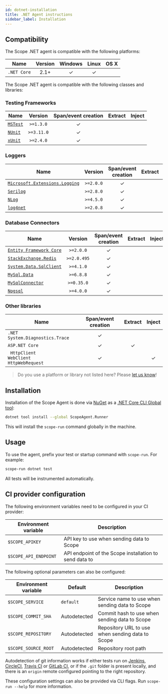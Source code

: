 ```yaml
---
id: dotnet-installation
title: .NET Agent instructions
sidebar_label: Installation
---
```



## Compatibility

The Scope .NET agent is compatible with the following platforms:

| Name        | Version | Windows | Linux | OS X |
|-------------|:-------:|:-------:|:-----:|:----:|
| `.NET Core` |   2.1+  |    ✓    |   ✓   |      |

The Scope .NET agent is compatible with the following classes and libraries:

### Testing Frameworks
Name                                                             |   Version   | Span/event creation | Extract | Inject |
-----------------------------------------------------------------|:-----------:|:-------------------:|:-------:|:------:|
[`MSTest`](https://www.nuget.org/packages/MSTest.TestFramework/) | `>=1.3.0`   |          ✓          |         |        |
[`NUnit`](https://www.nuget.org/packages/NUnit/)                 | `>=3.11.0`  |          ✓          |         |        |
[`xUnit`](https://www.nuget.org/packages/xunit/)                 | `>=2.4.0`   |          ✓          |         |        |

### Loggers
Name                                                                                          |  Version  | Span/event creation | Extract | Inject |
----------------------------------------------------------------------------------------------|:---------:|:-------------------:|:-------:|:------:|
[`Microsoft.Extensions.Logging`](https://www.nuget.org/packages/Microsoft.Extensions.Logging) | `>=2.0.0` |           ✓         |         |        |
[`Serilog`](https://www.nuget.org/packages/Serilog/)                                          | `>=2.8.0` |           ✓         |         |        |
[`NLog`](https://www.nuget.org/packages/NLog/)                                                | `>=4.5.0` |           ✓         |         |        |
[`log4net`](https://www.nuget.org/packages/log4net/)                                          | `>=2.0.8` |           ✓         |         |        |

### Database Connectors
Name                                                                                     |   Version   | Span/event creation | Extract | Inject |
-----------------------------------------------------------------------------------------|:-----------:|:-------------------:|:-------:|:------:|
[`Entity Framework Core`](https://www.nuget.org/packages/Microsoft.EntityFrameworkCore/) | `>=2.0.0`   |           ✓         |         |        |
[`StackExchange.Redis`](https://www.nuget.org/packages/StackExchange.Redis/)             | `>=2.0.495` |           ✓         |         |        |
[`System.Data.SqlClient`](https://www.nuget.org/packages/System.Data.SqlClient/)         | `>=4.1.0`   |           ✓         |         |        |
[`MySql.Data`](https://www.nuget.org/packages/MySql.Data/)                               | `>=6.8.8`   |           ✓         |         |        |
[`MySqlConnector`](https://www.nuget.org/packages/MySqlConnector/)                       | `>=0.35.0`  |           ✓         |         |        |
[`Npgsql`](https://www.nuget.org/packages/Npgsql/)                                       | `>=4.0.0`   |           ✓         |         |        |

### Other libraries
Name                                               | Span/event creation | Extract | Inject |
---------------------------------------------------|:-------------------:|:-------:|:------:|
`.NET System.Diagnostics.Trace`                    |          ✓          |         |        |
`ASP.NET Core`                                     |          ✓          |    ✓    |        |
` HttpClient`<br/>`WebClient`<br/>`HttpWebRequest` |          ✓          |         |    ✓   |


> Do you use a platform or library not listed here? Please [let us know](https://home.codescope.com/goto/support)!

## Installation

Installation of the Scope Agent is done via [NuGet](https://www.nuget.org/) as a [.NET Core CLI Global tool](https://docs.microsoft.com/en-us/dotnet/core/tools/global-tools):

```bash
dotnet tool install --global ScopeAgent.Runner
```

This will install the `scope-run` command globally in the machine.

## Usage

To use the agent, prefix your test or startup command with `scope-run`. For example:

```bash
scope-run dotnet test
```

All tests will be instrumented automatically.


## CI provider configuration

The following environment variables need to be configured in your CI provider:

| Environment variable  | Description                                            |
|-----------------------|--------------------------------------------------------|
| `$SCOPE_APIKEY`       | API key to use when sending data to Scope              |
| `$SCOPE_API_ENDPOINT` | API endpoint of the Scope installation to send data to |


The following optional parameters can also be configured:

| Environment variable | Default      | Description                                      |
|----------------------|--------------|--------------------------------------------------|
| `$SCOPE_SERVICE`     | `default`    | Service name to use when sending data to Scope   |
| `$SCOPE_COMMIT_SHA`  | Autodetected | Commit hash to use when sending data to Scope    |
| `$SCOPE_REPOSITORY`  | Autodetected | Repository URL to use when sending data to Scope |
| `$SCOPE_SOURCE_ROOT` | Autodetected | Repository root path                             |

Autodetection of git information works if either tests run on [Jenkins](https://jenkins.io/), 
[CircleCI](https://circleci.com/), [Travis CI](https://travis-ci.com/) or [GitLab CI](https://about.gitlab.com/), 
or if the `.git` folder is present locally, and there is an `origin` remote configured pointing to the right repository.

These configuration settings can also be provided via CLI flags. Run `scope-run --help` for more information.
